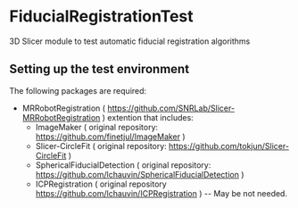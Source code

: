 # FiducialRegistrationTest
3D Slicer module to test automatic fiducial registration algorithms


## Setting up the test environment

The following packages are required:

* MRRobotRegistration ( https://github.com/SNRLab/Slicer-MRRobotRegistration ) extention that includes:
  * ImageMaker ( original repository: https://github.com/finetjul/ImageMaker )
  * Slicer-CircleFit ( original repository: https://github.com/tokjun/Slicer-CircleFit )
  * SphericalFiducialDetection ( original repository: https://github.com/lchauvin/SphericalFiducialDetection )
  * ICPRegistration ( original repository https://github.com/lchauvin/ICPRegistration ) -- May be not needed.



